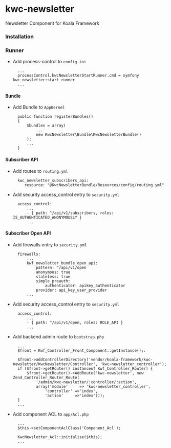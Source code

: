 # kwc-newsletter
Newsletter Component for Koala Framework

### Installation

### Runner

* Add process-control to `config.ini`

        ...
        processControl.kwcNewsletterStartRunner.cmd = symfony kwc_newsletter:start_runner
        ...

#### Bundle

* Add Bundle to `AppKernel`

        public function registerBundles()
        {
            $bundles = array(
                ...
                new KwcNewsletter\Bundle\KwcNewsletterBundle()
            );
            ...
        }

#### Subscriber API

* Add routes to `routing.yml`

        kwc_newsletter_subscribers_api:
           resource: "@KwcNewsletterBundle/Resources/config/routing.yml"

* Add security access_control entry to `security.yml`

        access_control:
            ...
            - { path: ^/api/v1/subscribers, roles: IS_AUTHENTICATED_ANONYMOUSLY }
            ...

#### Subscriber Open API
                
* Add firewalls entry to `security.yml`

        firewalls:
            ...
            kwf_newsletter_bundle_open_api:
                pattern: ^/api/v1/open
                anonymous: true
                stateless: true
                simple_preauth:
                    authenticator: apikey_authenticator
                provider: api_key_user_provider
            ...

* Add security access_control entry to `security.yml`

        access_control:
            ...
            - { path: ^/api/v1/open, roles: ROLE_API }
            ...

* Add backend admin route to `bootstrap.php`

        ...
        $front = Kwf_Controller_Front_Component::getInstance();:

        $front->addControllerDirectory('vendor/koala-framework/kwc-newsletter/KwcNewsletter/Controller', 'kwc-newsletter_controller');
        if ($front->getRouter() instanceof Kwf_Controller_Router) {
            $front->getRouter()->AddRoute('kwc-newsletter', new Zend_Controller_Router_Route(
                '/admin/kwc-newsletter/:controller/:action',
                array('module'     => 'kwc-newsletter_controller',
                    'controller' =>'index',
                    'action'     =>'index')));
        }        
        ...
        
* Add component ACL to `app/Acl.php`

        ...
        $this->setComponentAclClass('Component_Acl');

        KwcNewsletter_Acl::initialise($this);
        ...
